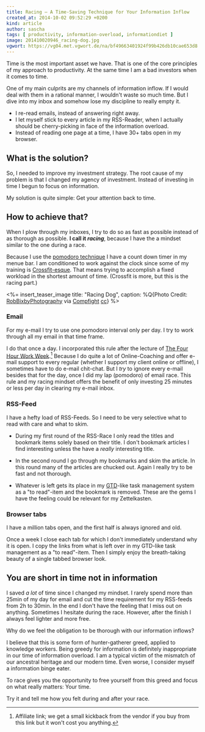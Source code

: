 ```yaml
---
title: Racing – A Time-Saving Technique for Your Information Inflow
created_at: 2014-10-02 09:52:29 +0200
kind: article
author: sascha
tags: [ productivity, information-overload, informationdiet ]
image: 201410020946_racing-dog.jpg
vgwort: https://vg04.met.vgwort.de/na/bf49663401924f99b426db10cae653d8
---
```



Time is the most important asset we have. That is one of the core principles of my approach to productivity. At the same time I am a bad investors when it comes to time. 

One of my main culprits are my channels of information inflow. If I would deal with them in a rational manner, I wouldn't waste so much time. But I dive into my inbox and somehow lose my discipline to really empty it.

- I re-read emails, instead of answering right away.
- I let myself stick to every article in my RSS-Reader, when I actually should be cherry-picking in face of the information overload. 
- Instead of reading one page at a time, I have 30+ tabs open in my browser.

## What is the solution?

So, I needed to improve my investment strategy. The root cause of my problem is that I changed my agency of investment. Instead of investing in time I begun to focus on information.

My solution is quite simple: Get your attention back to time. 

## How to achieve that?

When I plow through my inboxes, I try to do so as fast as possible instead of as thorough as possible. **I call it _racing_**, because I have the a mindset similar to the one during a race. 

Because I use the [pomodoro technique][pm] I have a count down timer in my menue bar. I am conditioned to work against the clock since some of my training is [Crossfit-esque][cf]. That means trying to accomplish a fixed workload in the shortest amount of time. (Crossfit is more, but this is the racing part.)

<%= insert_teaser_image title: "Racing Dog", caption: %Q{Photo Credit: <a href="https://www.flickr.com/photos/14580956@N08/3300814996/">RobBixbyPhotography</a> via <a href="http://compfight.com">Compfight</a> <a href="https://creativecommons.org/licenses/by/2.0/">cc</a>} %>

[pm]: http://pomodorotechnique.com/
[cf]: http://www.crossfit.com

### Email

For my e-mail I try to use one pomodoro interval only per day. I try to work through all my email in that time frame.

I do that once a day. I incorporated this rule after the lecture of [The Four Hour Work Week][fourourwork].[^aff] Because I do quite a lot of Online-Coaching and offer e-mail support to every regular (whether I support my client online or offline), I sometimes have to do e-mail chit-chat. But I *try* to ignore every e-mail besides that for the day, once I did my lap (pomodoro) of email race.  This rule and my racing mindset offers the benefit of only investing 25 minutes or less per day in clearing my e-mail inbox.

[fourourwork]: http://www.amazon.com/gp/product/0307465357/ref=as_li_tl?ie=UTF8&camp=1789&creative=390957&creativeASIN=0307465357&linkCode=as2&tag=safast03b6-20&linkId=U4GVCVVE6HIMCWDG

[^aff]: Affiliate link; we get a small kickback from the vendor if you buy from this link but it won't cost you anything.


### RSS-Feed

I have a hefty load of RSS-Feeds. So I need to be very selective what to read with care and what to skim.

- During my first round of the RSS-Race I only read the titles and bookmark items solely based on their title. I don't bookmark articles I find interesting unless the have a *really* interesting title.
- In the second round I go through my bookmarks and skim the article. In this round many of the articles are chucked out. Again I really try to be fast and not thorough.
- Whatever is left gets its place in my [GTD][gtg]-like task management system as a "to read"-item and the bookmark is removed. These are the gems I have the feeling could be relevant for my Zettelkasten.

  [gtg]: http://gettingthingsdone.com

### Browser tabs

I have a million tabs open, and the first half is always ignored and old. 

Once a week I close each tab for which I don't immediately understand why it is open. I copy the links from what is left over in my GTD-like task management as a "to read"-item. Then I simply enjoy the breath-taking beauty of a single tabbed browser look. 

## You are short in time not in information

I saved *a lot* of time since I changed my mindset. I rarely spend more than 25min of my day for email and cut the time requirement for my RSS-feeds from 2h to 30min. In the end I don't have the feeling that I miss out on anything. Sometimes I hesitate during the race. However, after the finish I always feel lighter and more free.

Why do we feel the obligation to be thorough with our information inflows? 

I believe that this is some form of hunter-gatherer greed, applied to knowledge workers. Being greedy for information is definitely inappropriate in our time of information overload. I am a typical victim of the mismatch of our ancestral heritage and our modern time. Even worse, I consider myself a information binge eater.

To race gives you the opportunity to free yourself from this greed and focus on what really matters: Your time. 

Try it and tell me how you felt during and after your race.